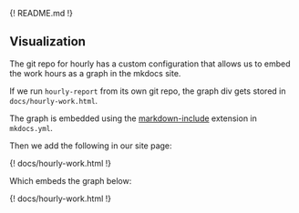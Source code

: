 {! README.md !}

## Visualization

The git repo for hourly has a custom configuration that allows us to embed
the work hours as a graph in the mkdocs site.
 
If we run `hourly-report` from its own git repo, the graph div gets stored in
`docs/hourly-work.html`. 

The graph is embedded using the [markdown-include](https://github.com/cmacmackin/markdown-include) extension in `mkdocs.yml`.

Then we add the following in our site page:

\{! docs/hourly-work.html !\}

Which embeds the graph below:

{! docs/hourly-work.html !}